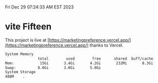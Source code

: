 Fri Dec 29 07:24:33 AM EST 2023

# vite Fifteen


This project is live at [https://marketingpreference.vercel.app/](https://marketingpreference.vercel.app/) thanks to Vercel.

```bash
System Memory
               total        used        free      shared  buff/cache   available
Mem:            15Gi       3.4Gi       4.2Gi       232Mi       8.3Gi        11Gi
Swap:          8.0Gi       3.0Gi       5.0Gi
System Storage
488M	.
```
```bash
